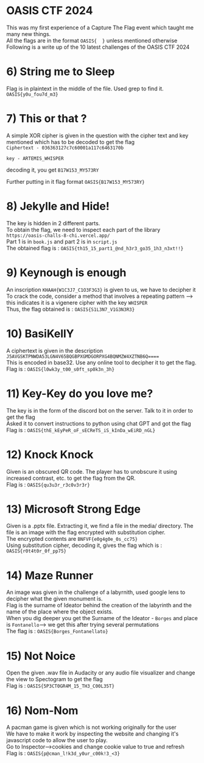 # OASIS CTF 2024
This was my first experience of a Capture The Flag event which taught me many new things.<br>
All the flags are in the format `OASIS{  }` unless mentioned otherwise <br>
Following is a write up of the 10 latest challenges of the OASIS CTF 2024 

# 6) String me to Sleep
Flag is in plaintext in the middle of the file. Used grep to find it. <br>
`OASIS{y0u_fou7d_m3}`

# 7) This or that ?
A simple XOR cipher is given in the question with the cipher text and key mentioned which has to be decoded to get the flag <br>
`Ciphertext - 036363127c7c60001a117c6463170b`

`key - ARTEMIS_WHISPER`

decoding it, you get  `B17W153_MY573RY`

Further putting in it flag format `OASIS{B17W153_MY573RY}`

# 8) Jekylle and Hide!
The key is hidden in 2 different parts. <br>
To obtain the flag, we need to inspect each part of the library `https://oasis-challs-8-chi.vercel.app/` <br>
Part 1 is in `book.js` and part 2 is in `script.js` <br>
The obtained flag is : `OASIS{th15_15_part1_@nd_h3r3_go35_1h3_n3xt!!}`

# 9) Keynough is enough
An inscription `KHAAH{W1C3J7_C1O3F3G3}` is given to us, we have to decipher it <br>
To crack the code, consider a method that involves a repeating pattern  --> this indicates it is a vigenere cipher with the key `WHISPER`  <br>
Thus, the flag  obtained is : `OASIS{S1L3N7_V1G3N3R3}`

# 10) BasiKellY
A ciphertext is given in the description `J5AVGSKTPNWDA53LGN4V65BQGBPXGMDGORPXG4BQNMZW4XZTNB6Q====` <br>
This is encoded in base32. Use any online tool to decipher it to get the flag. <br>
Flag is : `OASIS{l0wk3y_t00_s0ft_sp0k3n_3h}`

# 11) Key-Key do you love me?
The key is in the form of the discord bot on the server. Talk to it in order to get the flag <br>
Asked it to convert instructions to python using chat GPT and got the flag <br>
Flag is : `OASIS{thE_kEyPeR_oF_sECReTS_iS_kInDa_wEiRD_nGL}`

# 12) Knock Knock
Given is an obscured QR code. The player has to unobscure it using increased contrast, etc. to get the flag from the QR. <br>
Flag is : `OASIS{qu3u3r_r3c0v3r3r}`

# 13) Microsoft Strong Edge
Given is a .pptx file. Extracting it, we find a file in the media/ directory. The file is an image with the flag encrypted with substitution cipher. <br>
The encrypted contents are `BNFVF{e0g4g0e_0s_cc75}` <br>
Using substitution cipher, decoding it, gives the flag which is : `OASIS{r0t4t0r_0f_pp75}` 

# 14) Maze Runner
An image was given in the challenge of a labyrnith, used google lens to decipher what the given monument is. <br>
Flag is the surname of Ideator behind the creation of the labyrinth and the name of the place where the object exists. <br>
When you dig deeper you get the Surname of the Ideator - `Borges` and place is `Fontanello`--> we get this after trying several permutations <br>
The flag  is : `OASIS{Borges_Fontanellato}`

# 15) Not Noice
Open the given .wav file in Audacity or any audio file visualizer and change the view to Spectogram to get the flag <br>
Flag is : `OASIS{5P3CT0GR4M_15_TH3_C00L35T}`

# 16) Nom-Nom
A pacman game is given which is not working originally for the user <br>
We have to make it work by inspecting the website and changing it's javascript code to allow the user to play. <br>
Go to Inspector-->cookies and change cookie value to true and refresh <br>
Flag is : `OASIS{p@cman_l!k3d_y0ur_c00k!3_<3}`







 
